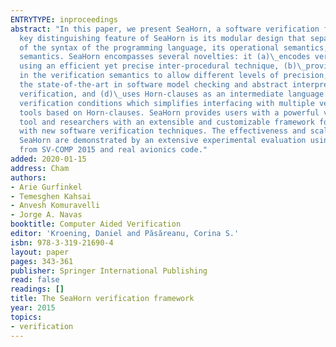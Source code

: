 ```yaml
---
ENTRYTYPE: inproceedings
abstract: "In this paper, we present SeaHorn, a software verification framework. The
  key distinguishing feature of SeaHorn is its modular design that separates the concerns
  of the syntax of the programming language, its operational semantics, and the verification
  semantics. SeaHorn encompasses several novelties: it (a)\_encodes verification conditions
  using an efficient yet precise inter-procedural technique, (b)\_provides flexibility
  in the verification semantics to allow different levels of precision, (c)\_leverages
  the state-of-the-art in software model checking and abstract interpretation for
  verification, and (d)\_uses Horn-clauses as an intermediate language to represent
  verification conditions which simplifies interfacing with multiple verification
  tools based on Horn-clauses. SeaHorn provides users with a powerful verification
  tool and researchers with an extensible and customizable framework for experimenting
  with new software verification techniques. The effectiveness and scalability of
  SeaHorn are demonstrated by an extensive experimental evaluation using benchmarks
  from SV-COMP 2015 and real avionics code."
added: 2020-01-15
address: Cham
authors:
- Arie Gurfinkel
- Temesghen Kahsai
- Anvesh Komuravelli
- Jorge A. Navas
booktitle: Computer Aided Verification
editor: 'Kroening, Daniel and Păsăreanu, Corina S.'
isbn: 978-3-319-21690-4
layout: paper
pages: 343-361
publisher: Springer International Publishing
read: false
readings: []
title: The SeaHorn verification framework
year: 2015
topics:
- verification
---
```

